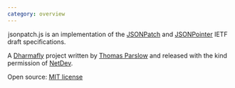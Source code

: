 ```yaml
---
category: overview
---
```


&#8202;<span class="project-name">jsonpatch.js</span> is an implementation of the [JSONPatch][jsonpatch-spec] and [JSONPointer][jsonpointer-spec] IETF draft specifications.

A [Dharmafly][df] project written by [Thomas Parslow][tom] and released with the kind permission of [NetDev][netdev].

Open source: [MIT license][mit]


[jsonpatch-spec]: https://tools.ietf.org/html/draft-ietf-appsawg-json-patch
[jsonpointer-spec]: http://tools.ietf.org/html/draft-ietf-appsawg-json-pointer
[df]: http://dharmafly.com
[tom]: http://almostobsolete.net
[netdev]: http://www.netdev.co.uk
[mit]: http://opensource.org/licenses/mit-license.php
